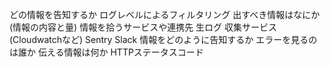 どの情報を告知するか
ログレベルによるフィルタリング
出すべき情報はなにか(情報の内容と量)
情報を拾うサービスや連携先
生ログ
収集サービス(Cloudwatchなど)
Sentry
Slack
情報をどのように告知するか
エラーを見るのは誰か
伝える情報は何か
HTTPステータスコード